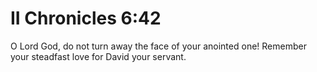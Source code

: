 # II Chronicles 6:42

O Lord God, do not turn away the face of your anointed one! Remember your steadfast love for David your servant.
